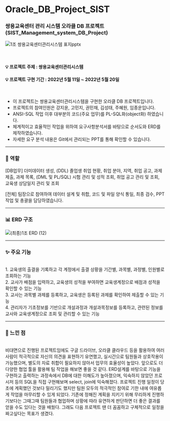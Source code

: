 # Oracle_DB_Project_SIST
### 쌍용교육센터 관리 시스템 오라클 DB 프로젝트 (SIST_Management_system_DB_Project)  

![1조 쌍용교육센터관리시스템 표지pptx](https://user-images.githubusercontent.com/102462534/169646338-1670e3fe-d1a8-4874-a7f5-bd140420487a.jpg)

<br/>

#### :bulb: 프로젝트 주제 : 쌍용교육센터관리시스템
#### :bulb: 프로젝트 구현 기간 : 2022년 5월 11일 ~ 2022년 5월 20일

<br>

- 이 프로젝트는 쌍용교육센터관리시스템을 구현한 오라클 DB 프로젝트입니다.  
- 프로젝트의 참여인원은 강지윤, 고민지, 권민채, 김성태, 주혜원, 임종운입니다.
- ANSI-SQL 작업 이후 대부분의 코드(주요 업무)를 PL-SQL화(object화) 하였습니다.  
- 체계적이고 효율적인 작업을 위하여 요구사항분석서를 바탕으로 순서도와 ERD를 제작하였습니다.
- 자세한 요구 분석 내용은 Git에서 관리되는 PPT를 통해 확인할 수 있습니다.  
  
---------
### :runner: 역할
[DB업무] 더미데이터 생성, (DDL) 졸업생 취업 현황, 취업 분야, 지역, 취업 공고, 과제제출, 과제 목록, (DML 및 PL/SQL) 시험 관리 및 성적 조회,
         취업 공고 관리 및 조회, 교육생 상담일지 관리 및 조회  
         
[전체] 팀장으로 참여하여 데이터 설계 및 취합, 코드 및 파일 양식 통일, 최종 검수, PPT 작업 및 총괄을 담당하였습니다. 


---------
### :bar_chart: ERD 구조

![(최종)1조 ERD (12)](https://user-images.githubusercontent.com/102462534/169646352-2ca89976-a5dd-4e8d-877a-9fa5c0c933bc.png)  

---------

### :sparkles: 주요 기능  

<br>
1.	교육생의 출결을 기록하고 각 계정에서 출결 상황을 기간별, 과목별, 과정별, 인원별로 조회하는 기능
<br>
2.	교사가 배점을 입력하고, 교육생의 성적을 부여하면 교육생계정으로 배점과 성적을 확인할 수 있는 기능
<br>
3.	교사는 과목별 과제를 등록하고, 교육생은 등록된 과제를 확인하여 제출할 수 있는 기능
<br>
4.	관리자가 기초정보를 기반으로 개설과정과 개설과목정보를 등록하고, 관련된 정보를 교사와 교육생계정으로 조회 및 관리할 수 있는 기능


-------

### :bookmark: 느낀 점
<br>
비대면으로 진행된 프로젝트임에도 구글 드라이브, 오라클 클라우드 등을 활용하여 여러 사람이 적극적으로 자신의 의견을 표현하기 유연했고,
실시간으로 팀원들과 상호작용이 가능했으며, 별도의 자료 취합이 필요하지 않아서 업무의 효율성이 높았다. 앞으로도 더 다양한 협업 툴을 
활용해 팀 작업을 해보면 좋을 것 같다. ERD설계를 바탕으로 기능을 구현하고 출력하는 과정속에서 DB에 대한 이해도가 높아졌으며, 
익숙하지 않았던 프로시저 등의 SQL을 직접 구현해보며 select, join에 익숙해졌다.
프로젝트 진행 일정이 당초에 계획했던 것보다 밀리기도 했지만 팀원 모두의 적극적인 참여로 기한 내에 여유롭게 작업을 마무리할 수 있게 되었다. 
기존에 정해진 계획을 지키기 위해 무리하게 진행하기보다는 그때그때 팀원들과 협업하며 상황에 따라 유연하게 판단하면 더 좋은 결과를 얻을 수도 있다는 것을 배웠다.
그래도 다음 프로젝트 땐 더 꼼꼼하고 구체적으로 일정을 짜고싶다는 목표가 생겼다. 
